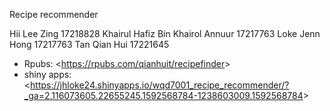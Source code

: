 Recipe recommender

Hii Lee Zing 17218828
Khairul Hafiz Bin Khairol Annuur 17217763
Loke Jenn Hong 17217763
Tan Qian Hui 17221645

- Rpubs: <<https://rpubs.com/qianhuit/recipefinder>>
- shiny apps: <<https://jhloke24.shinyapps.io/wqd7001_recipe_recommender/?_ga=2.116073605.22655245.1592568784-1238603009.1592568784>>

